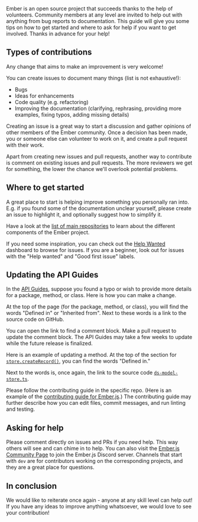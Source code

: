 Ember is an open source project that succeeds thanks to the help of volunteers. Community members at any level are invited to help out with anything from bug reports to documentation. This guide will give you some tips on how to get started and where to ask for help if you want to get involved. Thanks in advance for your help!

## Types of contributions

Any change that aims to make an improvement is very welcome!

You can create issues to document many things (list is not exhaustive!):

- Bugs
- Ideas for enhancements
- Code quality (e.g. refactoring)
- Improving the documentation (clarifying, rephrasing, providing more examples, fixing typos, adding missing details)

Creating an issue is a great way to start a discussion and gather opinions of other members of the Ember community. Once a decision has been made, you or someone else can volunteer to work on it, and create a pull request with their work.

Apart from creating new issues and pull requests, another way to contribute is comment on existing issues and pull requests. The more reviewers we get for something, the lower the chance we'll overlook potential problems.

## Where to get started

A great place to start is helping improve something you personally ran into. E.g. if you found some of the documentation unclear yourself, please create an issue to highlight it, and optionally suggest how to simplify it.

Have a look at the [list of main repositories](repositories) to learn about the different components of the Ember project.

If you need some inspiration, you can check out the [Help Wanted](https://help-wanted.emberjs.com/) dashboard to browse for issues. If you are a beginner, look out for issues with the "Help wanted" and "Good first issue" labels.

## Updating the API Guides

In the [API Guides](https://api.emberjs.com/ember/6.2.0), suppose you found a typo or wish to provide more details for a package, method, or class. Here is how you can make a change.

At the top of the page (for the package, method, or class), you will find the words "Defined in" or "Inherited from". Next to these words is a link to the source code on GitHub.

You can open the link to find a comment block. Make a pull request to update the comment block. The API Guides may take a few weeks to update while the future release is finalized.

Here is an example of updating a method. At the top of the section for [`store.createRecord()`](https://api.emberjs.com/ember-data/5.3.0/classes/Store/methods/createRecord?anchor=createRecord), you can find the words "Defined in."

Next to the words is, once again, the link to the source code [`ds-model-store.ts`](https://github.com/emberjs/data/blob/master/packages/store/addon/-private/system/ds-model-store.ts).

Please follow the contributing guide in the specific repo. (Here is an example of the [contributing guide for Ember.js](https://github.com/emberjs/ember.js/blob/master/CONTRIBUTING.md).)
The contributing guide may further describe how you can edit files, commit messages, and run linting and testing.

## Asking for help

Please comment directly on issues and PRs if you need help. This way others will see and can chime in to help.
You can also visit the [Ember.js Community Page](https://emberjs.com/community) to join the Ember.js Discord server. Channels that start with `dev` are for contributors working on the corresponding projects, and they are a great place for questions.

## In conclusion

We would like to reiterate once again - anyone at any skill level can help out! If you have any ideas to improve anything whatsoever, we would love to see your contribution!
